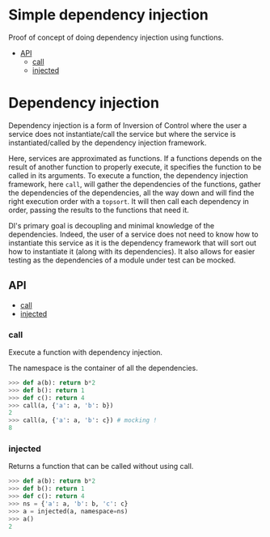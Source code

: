 # Simple dependency injection

Proof of concept of doing dependency injection using functions.

- [API](#api)
    - [call](#call)
    - [injected](#injected)

Dependency injection
====================

Dependency injection is a form of Inversion of Control where
the user a service does not instantiate/call the service but where
the service is instantiated/called by the dependency injection
framework.

Here, services are approximated as functions. If a functions depends
on the result of another function to properly execute, it specifies the
function to be called in its arguments. To execute a function, the
dependency injection framework, here `call`, will gather the dependencies
of the functions, gather the dependencies of the dependencies, all the way
down and will find the right execution order with a `topsort`. It will then
call each dependency in order, passing the results to the functions that
need it.

DI's primary goal is decoupling and minimal knowledge of the dependencies.
Indeed, the user of a service does not need to know how to instantiate this
service as it is the dependency framework that will sort out how to instantiate
it (along with its dependencies). It also allows for easier testing as the
dependencies of a module under test can be mocked.


## API

- [call](#call)
- [injected](#injected)


### call

Execute a function with dependency injection.

The namespace is the container of all the dependencies.

```python
>>> def a(b): return b*2
>>> def b(): return 1
>>> def c(): return 4
>>> call(a, {'a': a, 'b': b})
2
>>> call(a, {'a': a, 'b': c}) # mocking !
8
```


### injected

Returns a function that can be called without using call.


```python
>>> def a(b): return b*2
>>> def b(): return 1
>>> def c(): return 4
>>> ns = {'a': a, 'b': b, 'c': c}
>>> a = injected(a, namespace=ns)
>>> a()
2
```
